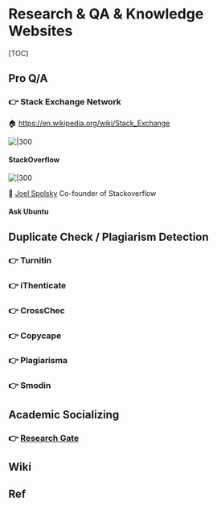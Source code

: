 # Research & QA & Knowledge Websites

[TOC]



## Pro Q/A
### 👉 Stack Exchange Network
🏠 https://en.wikipedia.org/wiki/Stack_Exchange

![|300](../../../../../Assets/Pics/Pasted%20image%2020230313093439.png)



#### StackOverflow
![|300](../../../../../Assets/Pics/Pasted%20image%2020230313093619.png)


👨 [Joel Spolsky](https://www.joelonsoftware.com) Co-founder of Stackoverflow


#### Ask Ubuntu




## Duplicate Check / Plagiarism Detection
### 👉 Turnitin


### 👉 iThenticate


### 👉 CrossChec


### 👉 Copycape

### 👉 Plagiarisma

### 👉 Smodin


## Academic Socializing
### 👉 [Research Gate](https://www.researchgate.net)



## Wiki



## Ref
[Stack Overflow 成功之道]: https://linux.cn/article-6750-1.html
[从StackOverflow来的值得回味的编程观点]: https://developer.aliyun.com/article/586037
[从StackOverflow来的值得回味的编程观点]: https://developer.aliyun.com/article/586037

